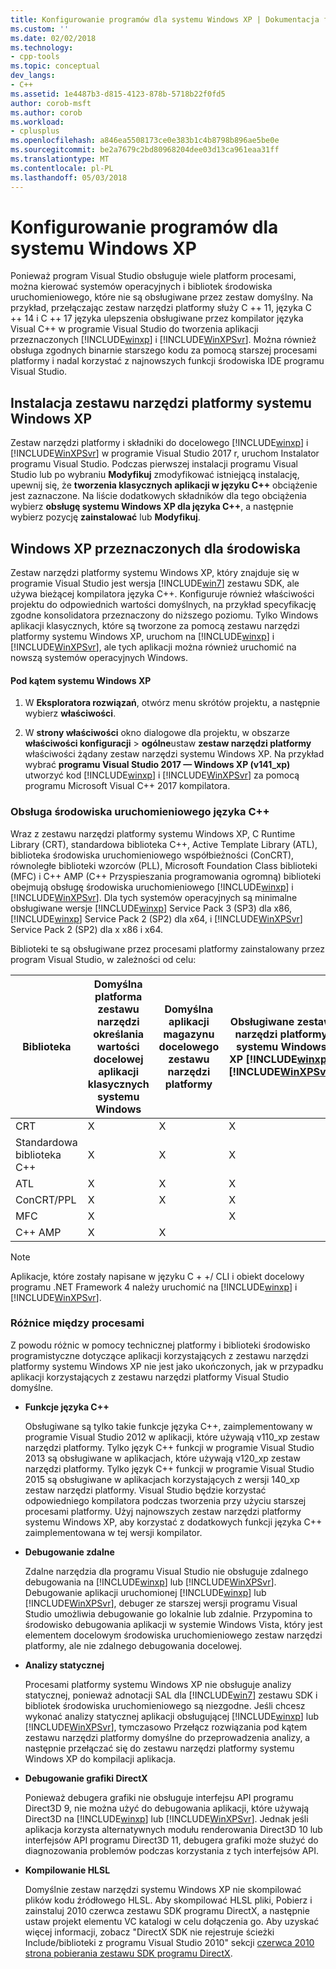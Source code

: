 ```yaml
---
title: Konfigurowanie programów dla systemu Windows XP | Dokumentacja firmy Microsoft
ms.custom: ''
ms.date: 02/02/2018
ms.technology:
- cpp-tools
ms.topic: conceptual
dev_langs:
- C++
ms.assetid: 1e4487b3-d815-4123-878b-5718b22f0fd5
author: corob-msft
ms.author: corob
ms.workload:
- cplusplus
ms.openlocfilehash: a846ea5508173ce0e383b1c4b8798b896ae5be0e
ms.sourcegitcommit: be2a7679c2bd80968204dee03d13ca961eaa31ff
ms.translationtype: MT
ms.contentlocale: pl-PL
ms.lasthandoff: 05/03/2018
---
```

# <a name="configuring-programs-for-windows-xp"></a>Konfigurowanie programów dla systemu Windows XP

Ponieważ program Visual Studio obsługuje wiele platform procesami, można kierować systemów operacyjnych i bibliotek środowiska uruchomieniowego, które nie są obsługiwane przez zestaw domyślny. Na przykład, przełączając zestaw narzędzi platformy służy C ++ 11, języka C ++ 14 i C ++ 17 języka ulepszenia obsługiwane przez kompilator języka Visual C++ w programie Visual Studio do tworzenia aplikacji przeznaczonych [!INCLUDE[winxp](../build/includes/winxp_md.md)] i [!INCLUDE[WinXPSvr](../build/includes/winxpsvr_md.md)]. Można również obsługa zgodnych binarnie starszego kodu za pomocą starszej procesami platformy i nadal korzystać z najnowszych funkcji środowiska IDE programu Visual Studio.

## <a name="install-the-windows-xp-platform-toolset"></a>Instalacja zestawu narzędzi platformy systemu Windows XP
Zestaw narzędzi platformy i składniki do docelowego [!INCLUDE[winxp](../build/includes/winxp_md.md)] i [!INCLUDE[WinXPSvr](../build/includes/winxpsvr_md.md)] w programie Visual Studio 2017 r, uruchom Instalator programu Visual Studio. Podczas pierwszej instalacji programu Visual Studio lub po wybraniu **Modyfikuj** zmodyfikować istniejącą instalację, upewnij się, że **tworzenia klasycznych aplikacji w języku C++** obciążenie jest zaznaczone. Na liście dodatkowych składników dla tego obciążenia wybierz **obsługę systemu Windows XP dla języka C++**, a następnie wybierz pozycję **zainstalować** lub **Modyfikuj**.

## <a name="windows-xp-targeting-experience"></a>Windows XP przeznaczonych dla środowiska

Zestaw narzędzi platformy systemu Windows XP, który znajduje się w programie Visual Studio jest wersja [!INCLUDE[win7](../build/includes/win7_md.md)] zestawu SDK, ale używa bieżącej kompilatora języka C++. Konfiguruje również właściwości projektu do odpowiednich wartości domyślnych, na przykład specyfikację zgodne konsolidatora przeznaczony do niższego poziomu. Tylko Windows aplikacji klasycznych, które są tworzone za pomocą zestawu narzędzi platformy systemu Windows XP, uruchom na [!INCLUDE[winxp](../build/includes/winxp_md.md)] i [!INCLUDE[WinXPSvr](../build/includes/winxpsvr_md.md)], ale tych aplikacji można również uruchomić na nowszą systemów operacyjnych Windows.

#### <a name="to-target-windows-xp"></a>Pod kątem systemu Windows XP

1. W **Eksploratora rozwiązań**, otwórz menu skrótów projektu, a następnie wybierz **właściwości**.

1. W **strony właściwości** okno dialogowe dla projektu, w obszarze **właściwości konfiguracji** > **ogólne**ustaw **zestaw narzędzi platformy** właściwości żądany zestaw narzędzi systemu Windows XP. Na przykład wybrać **programu Visual Studio 2017 — Windows XP (v141_xp)** utworzyć kod [!INCLUDE[winxp](../build/includes/winxp_md.md)] i [!INCLUDE[WinXPSvr](../build/includes/winxpsvr_md.md)] za pomocą programu Microsoft Visual C++ 2017 kompilatora.

### <a name="c-runtime-support"></a>Obsługa środowiska uruchomieniowego języka C++

Wraz z zestawu narzędzi platformy systemu Windows XP, C Runtime Library (CRT), standardowa biblioteka C++, Active Template Library (ATL), biblioteka środowiska uruchomieniowego współbieżności (ConCRT), równoległe biblioteki wzorców (PLL), Microsoft Foundation Class biblioteki (MFC) i C++ AMP (C++ Przyspieszania programowania ogromną) biblioteki obejmują obsługę środowiska uruchomieniowego [!INCLUDE[winxp](../build/includes/winxp_md.md)] i [!INCLUDE[WinXPSvr](../build/includes/winxpsvr_md.md)]. Dla tych systemów operacyjnych są minimalne obsługiwane wersje [!INCLUDE[winxp](../build/includes/winxp_md.md)] Service Pack 3 (SP3) dla x86, [!INCLUDE[winxp](../build/includes/winxp_md.md)] Service Pack 2 (SP2) dla x64, i [!INCLUDE[WinXPSvr](../build/includes/winxpsvr_md.md)] Service Pack 2 (SP2) dla x x86 i x64.

Biblioteki te są obsługiwane przez procesami platformy zainstalowany przez program Visual Studio, w zależności od celu:

|Biblioteka|Domyślna platforma zestawu narzędzi określania wartości docelowej aplikacji klasycznych systemu Windows|Domyślna aplikacji magazynu docelowego zestawu narzędzi platformy|Obsługiwane zestaw narzędzi platformy systemu Windows XP [!INCLUDE[winxp](../build/includes/winxp_md.md)], [!INCLUDE[WinXPSvr](../build/includes/winxpsvr_md.md)]|
|---|---|---|---|
|CRT|X|X|X|
|Standardowa biblioteka C++|X|X|X|
|ATL|X|X|X|
|ConCRT/PPL|X|X|X|
|MFC|X||X|
|C++ AMP|X|X||

> [!NOTE]
> Aplikacje, które zostały napisane w języku C + +/ CLI i obiekt docelowy programu .NET Framework 4 należy uruchomić na [!INCLUDE[winxp](../build/includes/winxp_md.md)] i [!INCLUDE[WinXPSvr](../build/includes/winxpsvr_md.md)].

### <a name="differences-between-the-toolsets"></a>Różnice między procesami

Z powodu różnic w pomocy technicznej platformy i biblioteki środowisko programistyczne dotyczące aplikacji korzystających z zestawu narzędzi platformy systemu Windows XP nie jest jako ukończonych, jak w przypadku aplikacji korzystających z zestawu narzędzi platformy Visual Studio domyślne.

- **Funkcje języka C++**

   Obsługiwane są tylko takie funkcje języka C++, zaimplementowany w programie Visual Studio 2012 w aplikacji, które używają v110\_xp zestaw narzędzi platformy. Tylko język C++ funkcji w programie Visual Studio 2013 są obsługiwane w aplikacjach, które używają v120\_xp zestaw narzędzi platformy. Tylko język C++ funkcji w programie Visual Studio 2015 są obsługiwane w aplikacjach korzystających z wersji 140\_xp zestaw narzędzi platformy. Visual Studio będzie korzystać odpowiedniego kompilatora podczas tworzenia przy użyciu starszej procesami platformy. Użyj najnowszych zestaw narzędzi platformy systemu Windows XP, aby korzystać z dodatkowych funkcji języka C++ zaimplementowana w tej wersji kompilator.

- **Debugowanie zdalne**

   Zdalne narzędzia dla programu Visual Studio nie obsługuje zdalnego debugowania na [!INCLUDE[winxp](../build/includes/winxp_md.md)] lub [!INCLUDE[WinXPSvr](../build/includes/winxpsvr_md.md)]. Debugowanie aplikacji uruchomionej [!INCLUDE[winxp](../build/includes/winxp_md.md)] lub [!INCLUDE[WinXPSvr](../build/includes/winxpsvr_md.md)], debuger ze starszej wersji programu Visual Studio umożliwia debugowanie go lokalnie lub zdalnie. Przypomina to środowisko debugowania aplikacji w systemie Windows Vista, który jest elementem docelowym środowiska uruchomieniowego zestaw narzędzi platformy, ale nie zdalnego debugowania docelowej.

- **Analizy statycznej**

   Procesami platformy systemu Windows XP nie obsługuje analizy statycznej, ponieważ adnotacji SAL dla [!INCLUDE[win7](../build/includes/win7_md.md)] zestawu SDK i bibliotek środowiska uruchomieniowego są niezgodne. Jeśli chcesz wykonać analizy statycznej aplikacji obsługującej [!INCLUDE[winxp](../build/includes/winxp_md.md)] lub [!INCLUDE[WinXPSvr](../build/includes/winxpsvr_md.md)], tymczasowo Przełącz rozwiązania pod kątem zestawu narzędzi platformy domyślne do przeprowadzenia analizy, a następnie przełączać się do zestawu narzędzi platformy systemu Windows XP do kompilacji aplikacja.

- **Debugowanie grafiki DirectX**

     Ponieważ debugera grafiki nie obsługuje interfejsu API programu Direct3D 9, nie można użyć do debugowania aplikacji, które używają Direct3D na [!INCLUDE[winxp](../build/includes/winxp_md.md)] lub [!INCLUDE[WinXPSvr](../build/includes/winxpsvr_md.md)]. Jednak jeśli aplikacja korzysta alternatywnych modułu renderowania Direct3D 10 lub interfejsów API programu Direct3D 11, debugera grafiki może służyć do diagnozowania problemów podczas korzystania z tych interfejsów API.

- **Kompilowanie HLSL**

   Domyślnie zestaw narzędzi systemu Windows XP nie skompilować plików kodu źródłowego HLSL. Aby skompilować HLSL pliki, Pobierz i zainstaluj 2010 czerwca zestawu SDK programu DirectX, a następnie ustaw projekt elementu VC katalogi w celu dołączenia go. Aby uzyskać więcej informacji, zobacz "DirectX SDK nie rejestruje ścieżki Include/biblioteki z programu Visual Studio 2010" sekcji [czerwca 2010 strona pobierania zestawu SDK programu DirectX](http://www.microsoft.com/download/details.aspx?displaylang=en&id=6812).
